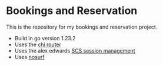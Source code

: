 # Bookings and Reservation

This is the repository for my bookings and reservation project.

- Build in go version 1.23.2
- Uses the [chi router](https://github.com/go-chi/chi/v5)
- Uses the alex edwards [SCS session management](https://github.com/alexedwards/scs/v2)
- Uses [nosurf](https://github.com/justinas/nosurf)